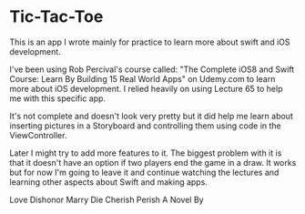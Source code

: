 # Tic-Tac-Toe
This is an app I wrote mainly for practice to learn more about swift and iOS development.

I've been using Rob Percival's course called: "The Complete iOS8 and Swift Course: Learn By Building 15 Real World Apps" on Udemy.com to learn more about iOS development. 
I relied heavily on using Lecture 65 to help me with this specific app.

It's not complete and doesn't look very pretty but it did help me learn about inserting pictures in a Storyboard and controlling them using code in the ViewController.

Later I might try to add more features to it. The biggest problem with it is that it doesn't have an option if two players end the game in a draw.
It works but for now I'm going to leave it and continue watching the lectures and learning other aspects about Swift and making apps.

Love Dishonor Marry Die Cherish Perish A Novel By

